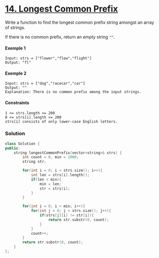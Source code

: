 # [14. Longest Common Prefix](https://leetcode.com/problems/longest-common-prefix/)

Write a function to find the longest common prefix string amongst an array of strings.

If there is no common prefix, return an empty string `""`.

#### Exemple 1

```
Input: strs = ["flower","flow","flight"]
Output: "fl"
```

#### Exemple 2

```
Input: strs = ["dog","racecar","car"]
Output: ""
Explanation: There is no common prefix among the input strings.
```

#### Constraints

```
1 <= strs.length <= 200
0 <= strs[i].length <= 200
strs[i] consists of only lower-case English letters.
```

### Solution

```cpp
class Solution {
public:
    string longestCommonPrefix(vector<string>& strs) {
        int count = 0, min = 1000;
        string str;

        for(int i = 0; i < strs.size(); i++){
            int len = strs[i].length();
            if(len < min){
                min = len;
                str = strs[i];
            }
        }

        for(int i = 0; i < min; i++){
            for(int j = 0; j < strs.size(); j++){
                if(strs[j][i] != str[i]){
                    return str.substr(0, count);
                }
            }
            count++;
        }
        return str.substr(0, count);
    }
};
```
